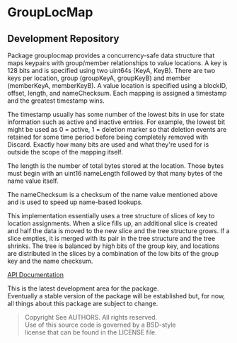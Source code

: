 # GroupLocMap
## Development Repository

Package grouplocmap provides a concurrency-safe data structure that maps
keypairs with group/member relationships to value locations. A key is 128 bits
and is specified using two uint64s (KeyA, KeyB). There are two keys per
location, group (groupKeyA, groupKeyB) and member (memberKeyA, memberKeyB). A
value location is specified using a blockID, offset, length, and nameChecksum.
Each mapping is assigned a timestamp and the greatest timestamp wins.

The timestamp usually has some number of the lowest bits in use for state
information such as active and inactive entries. For example, the lowest bit
might be used as 0 = active, 1 = deletion marker so that deletion events are
retained for some time period before being completely removed with Discard.
Exactly how many bits are used and what they're used for is outside the scope
of the mapping itself.

The length is the number of total bytes stored at the location. Those bytes
must begin with an uint16 nameLength followed by that many bytes of the name
value itself.

The nameChecksum is a checksum of the name value mentioned above and is used to
speed up name-based lookups.

This implementation essentially uses a tree structure of slices of key to
location assignments. When a slice fills up, an additional slice is created and
half the data is moved to the new slice and the tree structure grows. If a
slice empties, it is merged with its pair in the tree structure and the tree
shrinks. The tree is balanced by high bits of the group key, and locations are
distributed in the slices by a combination of the low bits of the group key and
the name checksum.

[API Documentation](http://godoc.org/github.com/gholt/grouplocmap)

This is the latest development area for the package.  
Eventually a stable version of the package will be established but, for now,
all things about this package are subject to change.

> Copyright See AUTHORS. All rights reserved.  
> Use of this source code is governed by a BSD-style  
> license that can be found in the LICENSE file.
